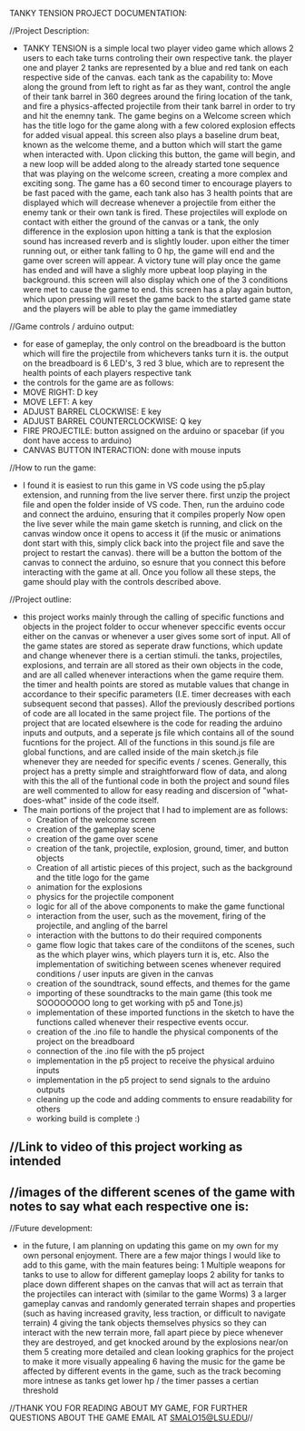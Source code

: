 TANKY TENSION PROJECT DOCUMENTATION:

//Project Description:
-   TANKY TENSION is a simple local two player video game which allows 2 users to each take turns controling their own respective tank. the player one and player 2 tanks are represented by a blue and red tank on each respective side of the canvas.
    each tank as the capability to: Move along the ground from left to right as far as they want, control the angle of their tank barrel in 360 degrees around the firing location of the tank, and fire a physics-affected projectile from their tank barrel
    in order to try and hit the enemny tank. The game begins on a Welcome screen which has the title logo for the game along with a few colored explosion effects for added visual appeal. this screen also plays a baseline drum beat, known as the welcome theme,
    and a button which will start the game when interacted with. Upon clicking this button, the game will begin, and a new loop will be added along to the already started tone sequence that was playing on the welcome screen, creating a more complex and exciting song.
    The game has a 60 second timer to encourage players to be fast paced with the game, each tank also has 3 health points that are displayed which will decrease whenever a projectile from either the enemy tank or their own tank is fired. These projectiles will explode on contact with either
    the ground of the canvas or a tank, the only difference in the explosion upon hitting a tank is that the explosion sound has increased reverb and is slightly louder. upon either the timer running out, or either tank falling to 0 hp, the game will end and the game over
    screen will appear. A victory tune will play once the game has ended and will have a slighly more upbeat loop playing in the background. this screen will also display which one of the 3 conditions were met to cause the game to end. this screen has a play again button,
    which upon pressing will reset the game back to the started game state and the players will be able to play the game immediatley

//Game controls / arduino output:
- for ease of gameplay, the only control on the breadboard is the button which will fire the projectile from whichevers tanks turn it is. the output on the breadboard is 6 LED's, 3 red 3 blue, which are to represent the health points of each players respective tank
- the controls for the game are as follows:
-   MOVE RIGHT: D key
-   MOVE LEFT: A key
-   ADJUST BARREL CLOCKWISE: E key
-   ADJUST BARREL COUNTERCLOCKWISE: Q key
-   FIRE PROJECTILE: button assigned on the arduino or spacebar (if you dont have access to arduino)
-   CANVAS BUTTON INTERACTION: done with mouse inputs

//How to run the game:
-  I found it is easiest to run this game in VS code using the p5.play extension, and running from the live server there. first unzip the project file and open the folder inside of VS code. Then, run the arduino code and connect the arduino, ensuring that it compiles properly
   Now open the live sever while the main game sketch is running, and click on the canvas window once it opens to access it (if the music or animations dont start with this, simply click back into the project file and save the project to restart the canvas).
   there will be a button the bottom of the canvas to connect the arduino, so esnure that you connect this before interacting with the game at all. Once you follow all these steps, the game should play with the controls described above.
    
//Project outline: 
-  this project works mainly through the calling of specific functions and objects in the project folder to occur whenever speccific events occur either on the canvas or whenever a user gives some sort of input. All of the game states are stored as seperate draw functions,
   which update and change whenever there is a certian stimuli. the tanks, projectiles, explosions, and terrain are all stored as their own objects in the code, and are all called whenever interactions when the game require them. the timer and health points are stored as
   mutable values that change in accordance to their specific parameters (I.E. timer decreases with each subsequent second that passes). Allof the previously described portions of code are all located in the same project file. The portions of the project that are located
   elsewhere is the code for reading the arduino inputs and outputs, and a seperate js file which contains all of the sound fucntions for the project. All of the functions in this sound.js file are global functions, and are called inside of the main sketch.js file whenever
   they are needed for specific events / scenes. Generally, this project has a pretty simple and straightforward flow of data, and along with this the all of the funtional code in both the project and sound files are well commented to allow for easy reading and discersion
   of "what-does-what" inside of the code itself.
-  The main portions of the project that I had to implement are as follows:
    - Creation of the welcome screen
    - creation of the gameplay scene
    - creation of the game over scene
    - creation of the tank, projectile, explosion, ground, timer, and button objects
    - Creation of all artistic pieces of this project, such as the background and the title logo for the game 
    - animation for the explosions
    - physics for the projectile component
    - logic for all of the above components to make the game functional
    - interaction from the user, such as the movement, firing of the projectile, and angling of the barrel
    - interaction with the buttons to do their required components
    - game flow logic that takes care of the condiitons of the scenes, such as the which player wins, which players turn it is, etc. Also the implementation of switiching between scenes whenever required conditions / user inputs are given in the canvas
    - creation of the soundtrack, sound effects, and themes for the game
    - importing of these soundtracks to the main game (this took me SOOOOOOOO long to get working with p5 and Tone.js)
    - implementation of these imported functions in the sketch to have the functions called whenever their respective events occur.
    - creation of the .ino file to handle the physical components of the project on the  breadboard
    - connection of the .ino file with the p5 project
    - implementation in the p5 project to receive the physical arduino inputs
    - implementation in the p5 project to send signals to the arduino outputs
    - cleaning up the code and adding comments to ensure readability for others
    - working build is complete :)

//Link to video of this project working as intended
-  

//images of the different scenes of the game with notes to say what each respective one is: 
- 

//Future development:
-  in the future, I am planning on updating this game on my own for my own personal enjoyment. There are a few major things I would like to add to this game, with the main features being:
   1 Multiple weapons for tanks to use to allow for different gameplay loops
     2 ability for tanks to place down different shapes on the canvas that will act as terrain that the projectiles can interact with (similar to the game Worms)
       3 a larger gameplay canvas and randomly generated terrain shapes and properties (such as having increased gravity, less traction, or difficult to navigate terrain)
        4 giving the tank objects themselves physics so they can interact with the new terrain more, fall apart piece by piece whenever they are destroyed, and get knocked around by the explosions near/on them
          5 creating more detailed and clean looking graphics for the project to make it more visually appealing
            6 having the music for the game be affected by different events in the game, such as the track becoming more intnese as tanks get lower hp / the timer passes a certian threshold


//THANK YOU FOR READING ABOUT MY GAME, FOR FURTHER QUESTIONS ABOUT THE GAME EMAIL AT SMALO15@LSU.EDU//
